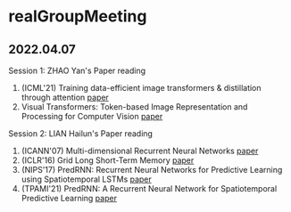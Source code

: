 # realGroupMeeting

## 2022.04.07
Session 1: ZHAO Yan's Paper reading 
1. (ICML'21) Training data-efficient image transformers & distillation through attention [paper](./paper/20220407/ZHAO_Yan/1_ICML21.pdf)
2. Visual Transformers: Token-based Image Representation and Processing for Computer Vision [paper](./paper/20220407/ZHAO_Yan/2.pdf)

Session 2: LIAN Hailun's Paper reading
1. (ICANN'07) Multi-dimensional Recurrent Neural Networks [paper](./paper/20220407/LIAN_Hailun/1_ICANN.pdf)  
2. (ICLR'16) Grid Long Short-Term Memory [paper](./paper/20220407/LIAN_Hailun/2_ICLR16_GRID-lstm.pdf)
3. (NIPS'17) PredRNN: Recurrent Neural Networks for Predictive Learning using Spatiotemporal LSTMs [paper](./paper/20220407/LIAN_Hailun/3_NIPS17_predrnn.pdf)
4. (TPAMI'21) PredRNN: A Recurrent Neural Network for Spatiotemporal Predictive Learning [paper](./paper/20220407/LIAN_Hailun/4_TPAMI21_predRNN-v2.pdf)



